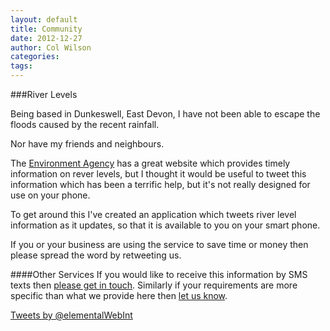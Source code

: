 ```yaml
--- 
layout: default
title: Community
date: 2012-12-27
author: Col Wilson
categories: 
tags:
---
```

###River Levels

Being based in Dunkeswell, East Devon, I have not been able to escape the floods caused by the recent rainfall.

Nor have my friends and neighbours.

The [Environment Agency](http://www.environment-agency.gov.uk/homeandleisure/floods/riverlevels/120722.aspx) has a great website which provides timely information on rever levels, but I thought it would be useful to tweet this
information which has been a terrific help, but it's not really designed for use on your phone.

To get around this I've created an application which tweets river level information as it updates, so that it is available to you on your smart phone.

If you or your business are using the service to save time or money then please spread the word by retweeting us.

####Other Services
If you would like to receive this information by SMS texts then [please get in touch]({{site.url}}/pages/contact.html). Similarly if your requirements are more specific than what we provide here then [let us know]({{site.url}}/pages/contact.html).

<a class="twitter-timeline" href="https://twitter.com/elementalWebInt" data-widget-id="284446727900106753">Tweets by @elementalWebInt</a>
<script>!function(d,s,id){var js,fjs=d.getElementsByTagName(s)[0];if(!d.getElementById(id)){js=d.createElement(s);js.id=id;js.src="//platform.twitter.com/widgets.js";fjs.parentNode.insertBefore(js,fjs);}}(document,"script","twitter-wjs");</script>
